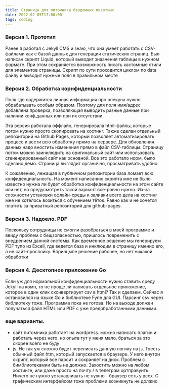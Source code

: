 ```yaml
---
title: Страница для питомника бездомных животных
date: 2022-02-05T17:00:00
tags: coding
---
```


### Версия 1. Прототип
Ранее я работал с Jekyll CMS и знаю, что она умеет работать с CSV-файлами как с базой данных для генерации статических страниц. Был написан скрипт Liquid, который выводит знаачения таблицы в нужном формате. При этом сохраняется возможность писать кастомные стили для элементов страницы. Скрипт по сути проходится циклом по data файлу и выводит нужные поля в правильном месте

### Версия 2. Обработка корнфиденциальности
Поля где содержится личная информация про опекуна нужно обрабатывать особым образом. Поэтому для поля имя/адрес добавлена проверка, позволяющая выводить разные данные при наличии конф.данных или при их отсутствии. 

Эта версия работала оффлайн, генерировала html-файлы, которые потом нужно просто скопировать на хостинг. Также сделан отдельный репозиторий на Github Pages, который позволяет автоматизировать процесс и вести всю обработку прямо на сервере. Для обновления данных надо вностить изменения прямо в файл CSV-таблицы. Страницу потом можно заинклюдить на оригинальный сайт или использовать сгененрированный сайт как основной. Все это работало норм, было сделано демо. Страница выглядит органично, просматривать удобно.

К сожалению, лежащая в публичном репозитории база ломает всю конфиденциальность. На момент написанию скрипта мне не было известно нужна ли будет обработка конфиденциальности на этом сайте или нет, но предусмотреть такой вариант все-равно нужно. Из-за сложности установки офлайн-среды и заливки всего дела на хостинг мне не хотелось возиться с обучением тёток. Равно как и не хочется платить за приватный репозиторий для github-pages. 

### Версия 3. Надоело. PDF
Поскольку сотрудницы не смогли разобраться в моей программе и ввиду проблем с бещзопасностью, пришлось повременить с внедрением данной системы. Как временное решение мы генерируем PDF тупо из Excell, где ведется база и инклюдим в страницу именно его, а не сайт-прослойку. Впринцыпе решение рабочее, но нет никакой обработки

### Версия 4. Десктопное приложение Go
Если уж для нормальной конфиденциальности нужно ставить среду Jekyll на комп, то не проще ли написать отдельное приложение, которое в один клик сконвертирует csv в html? Так и сделаем. Сейчас я остановился на языке Go и библиотеке Fyne для GUI. Парсинг csv через библиотеку тоже. Программа пока не готова. Но на выходе должен получаться файл HTML или PDF с уже предобработанными данными.


### еще варианты.
- сайт питомника работает на wordpress. можно написать плагин и работать через него. но опыта тут у меня мало, браться за это скорее всего не буду
- js. Не так уж сложно будет переписать данную логику на js. Тоесть обычный файл htm, который запускается в браузере. У него внутри скрипт, который все парсит и сохраняет на диск. Проблем с бимблиотекамии быть не должно. Захостить можно на любом хостинге, или даже просто на почту / в телеграм ортправуить. Ничего не нужно устанавливать не нужно - браузер есть у всех. С графическим интерфейсом тоже проблеми возникнуть не должно
